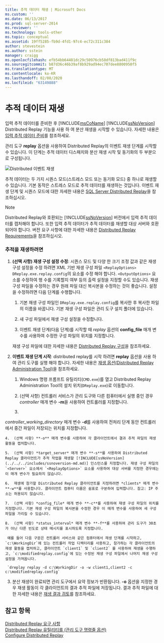 ```yaml
---
title: 추적 데이터 재생 | Microsoft Docs
ms.custom: ''
ms.date: 06/13/2017
ms.prod: sql-server-2014
ms.reviewer: ''
ms.technology: tools-other
ms.topic: conceptual
ms.assetid: 19ff5285-fb9d-4fd1-97c4-ec72c311c384
author: stevestein
ms.author: sstein
manager: craigg
ms.openlocfilehash: efb54bb64481dc29c50976cb58df813bad411f9c
ms.sourcegitcommit: b87d36c46b39af8b929ad94ec707dee8800950f5
ms.translationtype: MT
ms.contentlocale: ko-KR
ms.lasthandoff: 02/08/2020
ms.locfileid: "63149888"
---
```

# <a name="replay-trace-data"></a>추적 데이터 재생
  입력 추적 데이터를 준비한 후 [!INCLUDE[msCoName](../../includes/msconame-md.md)] [!INCLUDE[ssNoVersion](../../../includes/ssnoversion-md.md)] Distributed Replay 기능을 사용 하 여 분산 재생을 시작할 수 있습니다. 자세한 내용은 [입력 추적 데이터 준비](prepare-the-input-trace-data.md)를 참조하세요.  
  
 관리 도구 **replay** 옵션을 사용하여 Distributed Replay의 이벤트 재생 단계를 시작할 수 있습니다. 이 단계는 추적 데이터 디스패치와 분산 재생 시작 및 동기화의 두 부분으로 구성됩니다.  
  
 ![Distributed 이벤트 재생](../../database-engine/media/eventreplay.gif "Distributed 이벤트 재생")  
  
 추적 데이터는 두 가지 시퀀스 모드(스트레스 모드 또는 동기화 모드) 중 하나로 재생할 수 있습니다. 기본 동작은 스트레스 모드로 추적 데이터를 재생하는 것입니다. 이벤트 재생 단계 및 시퀀스 모드에 대한 자세한 내용은 [SQL Server Distributed Replay](sql-server-distributed-replay.md)을 참조하십시오.  
  
> [!NOTE]  
>  Distributed Replay와 호환되는 [!INCLUDE[ssNoVersion](../../../includes/ssnoversion-md.md)] 버전에서 입력 추적 데이터를 캡처해야 합니다. 또한 입력 추적 데이터가 추적 데이터를 재생할 대상 서버와 호환되어야 합니다. 버전 요구 사항에 대한 자세한 내용은 [Distributed Replay Requirements](distributed-replay-requirements.md)을 참조하십시오.  
  
### <a name="to-replay-the-trace"></a>추적을 재생하려면  
  
1.  **(선택 사항) 재생 구성 설정 수정**: 시퀀스 모드 및 다양 한 크기 조정 값과 같은 재생 구성 설정을 수정 하려면 XML 기반 재생 구성 파일 `<ReplayOptions>` `DReplay.exe.replay.config`의 요소를 수정 해야 합니다. 
  `<OutputOptions>` 요소를 수정하여 행 수를 기록할지 여부 등의 출력 설정을 지정할 수도 있습니다. 재생 구성 파일을 수정하는 경우 원래 파일 대신 복사본을 수정하는 것이 좋습니다. 설정을 수정하려면 다음 단계를 수행합니다.  
  
    1.  기본 재생 구성 파일인 `DReplay.exe.replay.config`를 복사한 후 복사한 파일의 이름을 바꿉니다. 기본 재생 구성 파일은 관리 도구 설치 폴더에 있습니다.  
  
    2.  새 구성 파일에서 재생 구성 설정을 수정합니다.  
  
    3.  이벤트 재생 단계(다음 단계)를 시작할 때 *replay* 옵션의 **config_file** 매개 변수를 사용하여 수정한 구성 파일의 위치를 지정합니다.  
  
     재생 구성 파일에 대한 자세한 내용은 [Distributed Replay 구성](configure-distributed-replay.md)을 참조하세요.  
  
2.  **이벤트 재생 단계 시작**: distributed replay를 시작 하려면 **replay** 옵션을 사용 하 여 관리 도구를 실행 해야 합니다. 자세한 내용은 [재생 옵션&#40;Distributed Replay Administration Tool&#41;](replay-option-distributed-replay-administration-tool.md)을 참조하세요.  
  
    1.  Windows 명령 프롬프트 유틸리티(`CMD.exe`)를 열고 Distributed Replay Administration Tool의 설치 위치(`DReplay.exe`)로 이동합니다.  
  
    2.  (선택 사항) 컨트롤러 서비스가 관리 도구와 다른 컴퓨터에서 실행 중인 경우 *controller* 매개 변수 **-m**을 사용하여 컨트롤러를 지정합니다.  
  
    3.  
  *controller_working_directory* 매개 변수 **-d**를 사용하여 전처리 단계 동안 컨트롤러에서 중간 파일이 저장되는 위치를 지정합니다.  
  
    4.  (선택 사항) **-o** 매개 변수를 사용하여 각 클라이언트에서 결과 추적 파일의 재생 활동을 캡처합니다.  
  
    5.  (선택 사항) *target_server* 매개 변수 **-s**를 사용하여 Distributed Replay 클라이언트가 추적 작업을 재생할 [!INCLUDE[ssNoVersion](../../../includes/ssnoversion-md.md)] 인스턴스를 지정합니다. 재생 구성 파일의 `<Server>` 요소에서 `<ReplayOptions>` 요소를 사용하여 대상 서버를 지정한 경우에는 이 매개 변수가 필요하지 않습니다.  
  
    6.  재생에 참가할 Distributed Replay 클라이언트를 지정하려면 *clients* 매개 변수 **-w**를 사용합니다. 클라이언트 컴퓨터 이름은 쉼표로 구분하여 입력합니다. 참고: IP 주소는 허용되지 않습니다.  
  
    7.  (선택 사항) *config_file* 매개 변수 **-c**를 사용하여 재생 구성 파일의 위치를 지정합니다. 기본 재생 구성 파일의 복사본을 수정한 경우 이 매개 변수를 사용하여 새 구성 파일을 가리킬 수 있습니다.  
  
    8.  (선택 사항) *status_interval* 매개 변수 **-f**를 사용하여 관리 도구가 30초가 아닌 다른 빈도로 상태 메시지를 표시하도록 지정합니다.  
  
     예를 들어 다음 구문은 컨트롤러 서비스와 같은 컴퓨터에서 재생 단계를 시작하고, `c:\WorkingDir`에 있는 컨트롤러 작업 디렉터리를 사용하고, 참가하는 각 클라이언트의 재생 활동을 캡처하고, 클라이언트 `client1` 및 `client2` 를 사용하여 재생을 수행하고, `c:\modifiedreplay.config`에 있는 수정된 재생 구성 파일에서 나머지 재생 구성 설정을 가져옵니다.  
  
     `dreplay replay -d c:\WorkingDir -o -w client1,client2 -c c:\modifiedreplay.config`  
  
3.  분산 재생이 완료되면 관리 도구에서 요약 정보가 반환됩니다. 
  **-o** 옵션을 지정한 경우 재생 활동이 각 클라이언트의 결과 추적 파일에 저장됩니다. 결과 추적 파일에 대한 자세한 내용은 [재생 결과 검토](review-the-replay-results.md)를 참조하세요.  
  
## <a name="see-also"></a>참고 항목  
 [Distributed Replay 요구 사항](distributed-replay-requirements.md)   
 [Distributed Replay 유틸리티를 &#40;관리 도구 명령줄 옵션&#41;](administration-tool-command-line-options-distributed-replay-utility.md)   
 [Configure Distributed Replay](configure-distributed-replay.md)  
  
  
